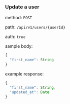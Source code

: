 ### Update a user

method: `POST`

path: `/api/v1/users/{userId}`

auth: `true`

sample body:

```js
{
  "first_name": String
}
```
example response:

```js
{
  "first_name": String,
  "updated_at": Date
}
```
